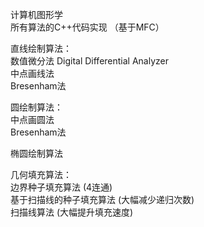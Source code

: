 计算机图形学  
所有算法的C++代码实现  （基于MFC）  

直线绘制算法：  
数值微分法 Digital Differential Analyzer  
中点画线法  
Bresenham法  

圆绘制算法：  
中点画圆法  
Bresenham法  

椭圆绘制算法  

几何填充算法：  
边界种子填充算法 (4连通)  
基于扫描线的种子填充算法 (大幅减少递归次数)  
扫描线算法 (大幅提升填充速度)  
